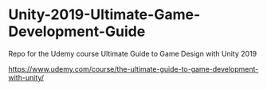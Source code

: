# Unity-2019-Ultimate-Game-Development-Guide

Repo for the Udemy course Ultimate Guide to Game Design with Unity 2019

https://www.udemy.com/course/the-ultimate-guide-to-game-development-with-unity/

